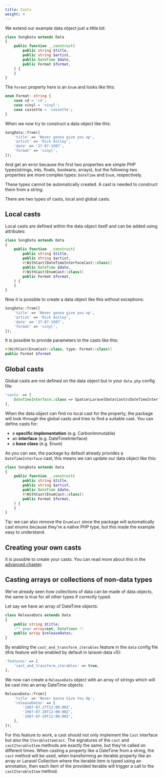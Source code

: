 ```yaml
---
title: Casts
weight: 4
---
```


We extend our example data object just a little bit:

```php
class SongData extends Data
{
    public function __construct(
        public string $title,
        public string $artist,
        public DateTime $date,
        public Format $format,
    ) {
    }
}
```

The `Format` property here is an `Enum` and looks like this:

```php
enum Format: string {
    case cd = 'cd';
    case vinyl = 'vinyl';
    case cassette = 'cassette';
}
```

When we now try to construct a data object like this:

```php
SongData::from([
    'title' => 'Never gonna give you up',
    'artist' => 'Rick Astley',
    'date' => '27-07-1987',
    'format' => 'vinyl',
]);
```

And get an error because the first two properties are simple PHP types(strings, ints, floats, booleans, arrays), but the following two properties are more complex types: `DateTime` and `Enum`, respectively.

These types cannot be automatically created. A cast is needed to construct them from a string.

There are two types of casts, local and global casts.

## Local casts

Local casts are defined within the data object itself and can be added using attributes:

```php
class SongData extends Data
{
    public function __construct(
        public string $title,
        public string $artist,
        #[WithCast(DateTimeInterfaceCast::class)]
        public DateTime $date,
        #[WithCast(EnumCast::class)]
        public Format $format,
    ) {
    }
}
```

Now it is possible to create a data object like this without exceptions:

```php
SongData::from([
    'title' => 'Never gonna give you up',
    'artist' => 'Rick Astley',
    'date' => '27-07-1987',
    'format' => 'vinyl',
]);
```

It is possible to provide parameters to the casts like this:

```php
#[WithCast(EnumCast::class, type: Format::class)]
public Format $format
```

## Global casts

Global casts are not defined on the data object but in your `data.php` config file:

```php
'casts' => [
    DateTimeInterface::class => Spatie\LaravelData\Casts\DateTimeInterfaceCast::class,
],
```

When the data object can find no local cast for the property, the package will look through the global casts and tries to find a suitable cast. You can define casts for:

- a **specific implementation** (e.g. CarbonImmutable)
- an **interface** (e.g. DateTimeInterface)
- a **base class** (e.g. Enum)

As you can see, the package by default already provides a `DateTimeInterface` cast, this means we can update our data object like this:

```php
class SongData extends Data
{
    public function __construct(
        public string $title,
        public string $artist,
        public DateTime $date,
        #[WithCast(EnumCast::class)]
        public Format $format,
    ) {
    }
}
```

Tip: we can also remove the `EnumCast` since the package will automatically cast enums because they're a native PHP type, but this made the example easy to understand.

## Creating your own casts

It is possible to create your casts. You can read more about this in the [advanced chapter](/docs/laravel-data/v4/advanced-usage/creating-a-cast).

## Casting arrays or collections of non-data types

We've already seen how collections of data can be made of data objects, the same is true for all other types if correctly
typed.

Let say we have an array of DateTime objects:

```php
class ReleaseData extends Data
{
    public string $title;
    /** @var array<int, DateTime> */
    public array $releaseDates;
}
```

By enabling the `cast_and_transform_iterables` feature in the `data` config file (this feature will be enabled by default in laravel-data v5):

```php
'features' => [
    'cast_and_transform_iterables' => true,
],
```

We now can create a `ReleaseData` object with an array of strings which will be cast into an array DateTime objects:

```php
ReleaseData::from([
    'title' => 'Never Gonna Give You Up',
    'releaseDates' => [
        '1987-07-27T12:00:00Z',
        '1987-07-28T12:00:00Z',
        '1987-07-29T12:00:00Z',
    ],
]);
```

For this feature to work, a cast should not only implement the `Cast` interface but also the `IterableItemCast`. The
signatures of the `cast` and `castIterableItem` methods are exactly the same, but they're called on different times.
When casting a property like a DateTime from a string, the `cast` method will be used, when transforming an iterable
property like an array or Laravel Collection where the iterable item is typed using an annotation, then each item of the
provided iterable will trigger a call to the `castIterableItem` method.
